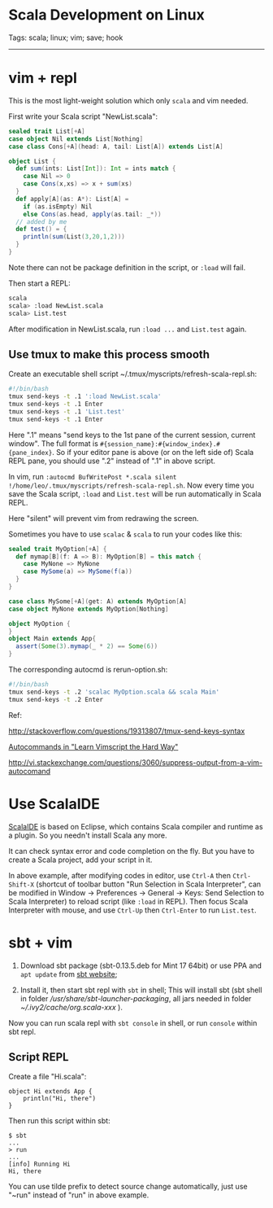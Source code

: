 # Scala Development on Linux
Tags: scala; linux; vim; save; hook

------

# vim + repl

This is the most light-weight solution which only `scala` and vim needed.

First write your Scala script "NewList.scala":

```scala
sealed trait List[+A]
case object Nil extends List[Nothing]
case class Cons[+A](head: A, tail: List[A]) extends List[A]

object List {
  def sum(ints: List[Int]): Int = ints match {
    case Nil => 0
    case Cons(x,xs) => x + sum(xs)
  }
  def apply[A](as: A*): List[A] =
    if (as.isEmpty) Nil
    else Cons(as.head, apply(as.tail: _*))
  // added by me
  def test() = {
    println(sum(List(3,20,1,2)))
  }
}
```

Note there can not be package definition in the script, or `:load` will fail.

Then start a REPL:

```bash
scala
scala> :load NewList.scala
scala> List.test
```

After modification in NewList.scala, run `:load ...` and `List.test` again.

## Use tmux to make this process smooth

Create an executable shell script ~/.tmux/myscripts/refresh-scala-repl.sh:

```bash
#!/bin/bash
tmux send-keys -t .1 ':load NewList.scala'
tmux send-keys -t .1 Enter
tmux send-keys -t .1 'List.test'
tmux send-keys -t .1 Enter
```

Here ".1" means "send keys to the 1st pane of the current session, current window".
The full format is `#{session_name}:#{window_index}.#{pane_index}`.
So if your editor pane is above (or on the left side of) Scala REPL pane,
you should use ".2" instead of ".1" in above script.

In vim, run `:autocmd BufWritePost *.scala silent !/home/leo/.tmux/myscripts/refresh-scala-repl.sh`.
Now every time you save the Scala script,
`:load` and `List.test` will be run automatically in Scala REPL.

Here "silent" will prevent vim from redrawing the screen.

Sometimes you have to use `scalac` & `scala` to run your codes like this:

```scala
sealed trait MyOption[+A] {
  def mymap[B](f: A => B): MyOption[B] = this match {
    case MyNone => MyNone
    case MySome(a) => MySome(f(a))
  }
}

case class MySome[+A](get: A) extends MyOption[A]
case object MyNone extends MyOption[Nothing]

object MyOption {
}
object Main extends App{
  assert(Some(3).mymap(_ * 2) == Some(6))
}
```

The corresponding autocmd is rerun-option.sh:

```bash
#!/bin/bash
tmux send-keys -t .2 'scalac MyOption.scala && scala Main'
tmux send-keys -t .2 Enter
```

Ref:

http://stackoverflow.com/questions/19313807/tmux-send-keys-syntax

[Autocommands in "Learn Vimscript the Hard Way"](http://learnvimscriptthehardway.stevelosh.com/chapters/12.html)

http://vi.stackexchange.com/questions/3060/suppress-output-from-a-vim-autocomand

# Use ScalaIDE

[ScalaIDE](http://scala-ide.org/) is based on Eclipse,
which contains Scala compiler and runtime as a plugin.
So you needn't install Scala any more.

It can check syntax error and code completion on the fly.
But you have to create a Scala project, add your script in it.

In above example, after modifying codes in editor,
use `Ctrl-A` then `Ctrl-Shift-X` (shortcut of toolbar button "Run Selection
in Scala Interpreter", can be modified in Window -> Preferences -> General ->
Keys: Send Selection to Scala Interpreter) to reload script
(like `:load` in REPL). Then focus Scala Interpreter with mouse,
and use `Ctrl-Up` then `Ctrl-Enter` to run `List.test`.

# sbt + vim

1. Download sbt package (sbt-0.13.5.deb for Mint 17 64bit) or
   use PPA and `apt update` from [sbt website](http://www.scala-sbt.org/);

1. Install it, then start sbt repl with `sbt` in shell;
   This will install sbt (sbt shell in folder */usr/share/sbt-launcher-packaging*,
   all jars needed in folder *~/.ivy2/cache/org.scala-xxx* ).

Now you can run scala repl with `sbt console` in shell,
or run `console` within sbt repl.

## Script REPL

Create a file "Hi.scala":

    object Hi extends App {
        println("Hi, there")
    }

Then run this script within sbt:

    $ sbt
    ...
    > run
    ...
    [info] Running Hi
    Hi, there

You can use tilde prefix to detect source change automatically,
just use "~run" instead of "run" in above example.
